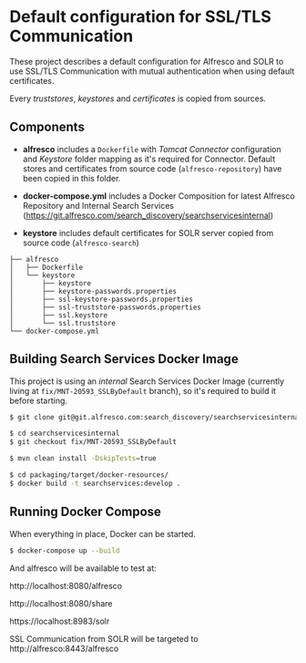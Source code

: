 # Default configuration for SSL/TLS Communication

These project describes a default configuration for Alfresco and SOLR to use SSL/TLS Communication with mutual authentication when using default certificates.

Every *truststores*, *keystores* and *certificates* is copied from sources.

## Components

* **alfresco** includes a `Dockerfile` with *Tomcat Connector* configuration and *Keystore* folder mapping as it's required for Connector. Default stores and certificates from source code (`alfresco-repository`) have been copied in this folder.

* **docker-compose.yml** includes a Docker Composition for latest Alfresco Repository and Internal Search Services (https://git.alfresco.com/search_discovery/searchservicesinternal)

* **keystore** includes default certificates for SOLR server copied from source code (`alfresco-search`)

```
├── alfresco
│   ├── Dockerfile
│   └── keystore
│       ├── keystore
│       ├── keystore-passwords.properties
│       ├── ssl-keystore-passwords.properties
│       ├── ssl-truststore-passwords.properties
│       ├── ssl.keystore
│       └── ssl.truststore
└── docker-compose.yml
```

## Building Search Services Docker Image

This project is using an *internal* Search Services Docker Image (currently living at `fix/MNT-20593_SSLByDefault` branch), so it's required to build it before starting.

```bash
$ git clone git@git.alfresco.com:search_discovery/searchservicesinternal.git

$ cd searchservicesinternal
$ git checkout fix/MNT-20593_SSLByDefault

$ mvn clean install -DskipTests=true

$ cd packaging/target/docker-resources/
$ docker build -t searchservices:develop .
```

## Running Docker Compose

When everything in place, Docker can be started.

```bash
$ docker-compose up --build
```

And alfresco will be available to test at:

http://localhost:8080/alfresco

http://localhost:8080/share

https://localhost:8983/solr

SSL Communication from SOLR will be targeted to http://alfresco:8443/alfresco
